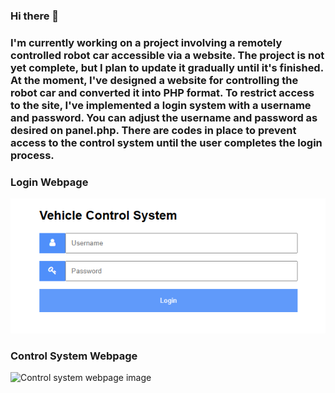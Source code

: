 ### Hi there 👋

### I'm currently working on a project involving a remotely controlled robot car accessible via a website. The project is not yet complete, but I plan to update it gradually until it's finished. At the moment, I've designed a website for controlling the robot car and converted it into PHP format. To restrict access to the site, I've implemented a login system with a username and password. You can adjust the username and password as desired on panel.php. There are codes in place to prevent access to the control system until the user completes the login process.

### Login Webpage

![Login webpage image](https://github.com/m379y/Remote-control-system-via-website/blob/main/Banner/Login.PNG)

### Control System Webpage

![Control system webpage image](https://github.com/m379y/Remote-control-system-via-website/blob/main/Banner/Control-System.PNG)
